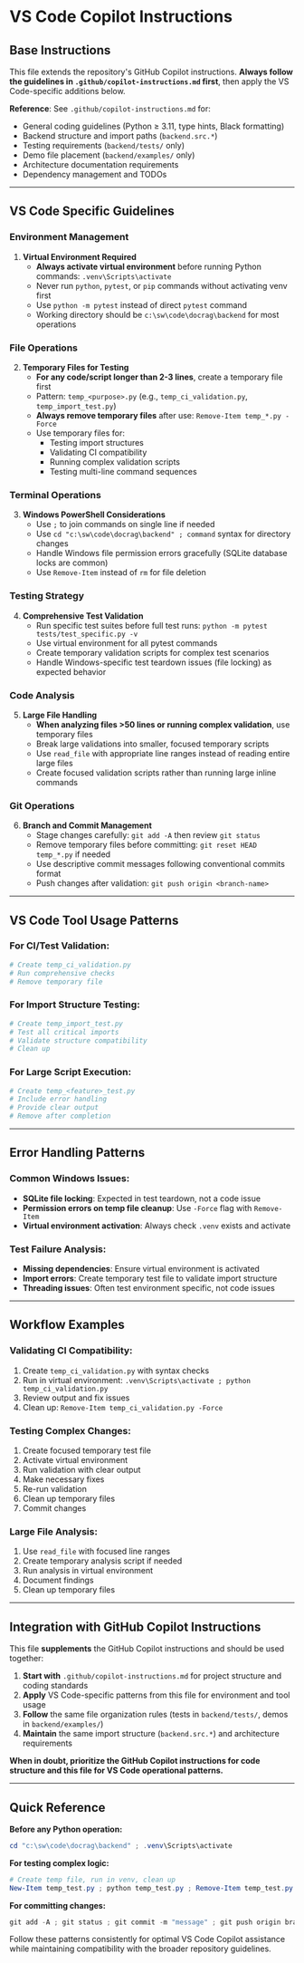 # VS Code Copilot Instructions

## Base Instructions
This file extends the repository's GitHub Copilot instructions. **Always follow the guidelines in `.github/copilot-instructions.md` first**, then apply the VS Code-specific additions below.

**Reference**: See `.github/copilot-instructions.md` for:
- General coding guidelines (Python ≥ 3.11, type hints, Black formatting)
- Backend structure and import paths (`backend.src.*`)
- Testing requirements (`backend/tests/` only)
- Demo file placement (`backend/examples/` only)
- Architecture documentation requirements
- Dependency management and TODOs

---

## VS Code Specific Guidelines

### **Environment Management**
1. **Virtual Environment Required**
   - **Always activate virtual environment** before running Python commands: `.venv\Scripts\activate`
   - Never run `python`, `pytest`, or `pip` commands without activating venv first
   - Use `python -m pytest` instead of direct `pytest` command
   - Working directory should be `c:\sw\code\docrag\backend` for most operations

### **File Operations**
2. **Temporary Files for Testing**
   - **For any code/script longer than 2-3 lines**, create a temporary file first
   - Pattern: `temp_<purpose>.py` (e.g., `temp_ci_validation.py`, `temp_import_test.py`)
   - **Always remove temporary files** after use: `Remove-Item temp_*.py -Force`
   - Use temporary files for:
     - Testing import structures
     - Validating CI compatibility
     - Running complex validation scripts
     - Testing multi-line command sequences

### **Terminal Operations**
3. **Windows PowerShell Considerations**
   - Use `;` to join commands on single line if needed
   - Use `cd "c:\sw\code\docrag\backend" ; command` syntax for directory changes
   - Handle Windows file permission errors gracefully (SQLite database locks are common)
   - Use `Remove-Item` instead of `rm` for file deletion

### **Testing Strategy**
4. **Comprehensive Test Validation**
   - Run specific test suites before full test runs: `python -m pytest tests/test_specific.py -v`
   - Use virtual environment for all pytest commands
   - Create temporary validation scripts for complex test scenarios
   - Handle Windows-specific test teardown issues (file locking) as expected behavior

### **Code Analysis**
5. **Large File Handling**
   - **When analyzing files >50 lines or running complex validation**, use temporary files
   - Break large validations into smaller, focused temporary scripts
   - Use `read_file` with appropriate line ranges instead of reading entire large files
   - Create focused validation scripts rather than running large inline commands

### **Git Operations**
6. **Branch and Commit Management**
   - Stage changes carefully: `git add -A` then review `git status`
   - Remove temporary files before committing: `git reset HEAD temp_*.py` if needed
   - Use descriptive commit messages following conventional commits format
   - Push changes after validation: `git push origin <branch-name>`

---

## VS Code Tool Usage Patterns

### **For CI/Test Validation:**
```python
# Create temp_ci_validation.py
# Run comprehensive checks
# Remove temporary file
```

### **For Import Structure Testing:**
```python
# Create temp_import_test.py
# Test all critical imports
# Validate structure compatibility
# Clean up
```

### **For Large Script Execution:**
```python
# Create temp_<feature>_test.py
# Include error handling
# Provide clear output
# Remove after completion
```

---

## Error Handling Patterns

### **Common Windows Issues:**
- **SQLite file locking**: Expected in test teardown, not a code issue
- **Permission errors on temp file cleanup**: Use `-Force` flag with `Remove-Item`
- **Virtual environment activation**: Always check `.venv` exists and activate

### **Test Failure Analysis:**
- **Missing dependencies**: Ensure virtual environment is activated
- **Import errors**: Create temporary test file to validate import structure
- **Threading issues**: Often test environment specific, not code issues

---

## Workflow Examples

### **Validating CI Compatibility:**
1. Create `temp_ci_validation.py` with syntax checks
2. Run in virtual environment: `.venv\Scripts\activate ; python temp_ci_validation.py`
3. Review output and fix issues
4. Clean up: `Remove-Item temp_ci_validation.py -Force`

### **Testing Complex Changes:**
1. Create focused temporary test file
2. Activate virtual environment
3. Run validation with clear output
4. Make necessary fixes
5. Re-run validation
6. Clean up temporary files
7. Commit changes

### **Large File Analysis:**
1. Use `read_file` with focused line ranges
2. Create temporary analysis script if needed
3. Run analysis in virtual environment
4. Document findings
5. Clean up temporary files

---

## Integration with GitHub Copilot Instructions

This file **supplements** the GitHub Copilot instructions and should be used together:

1. **Start with** `.github/copilot-instructions.md` for project structure and coding standards
2. **Apply** VS Code-specific patterns from this file for environment and tool usage
3. **Follow** the same file organization rules (tests in `backend/tests/`, demos in `backend/examples/`)
4. **Maintain** the same import structure (`backend.src.*`) and architecture requirements

**When in doubt, prioritize the GitHub Copilot instructions for code structure and this file for VS Code operational patterns.**

---

## Quick Reference

**Before any Python operation:**
```powershell
cd "c:\sw\code\docrag\backend" ; .venv\Scripts\activate
```

**For testing complex logic:**
```powershell
# Create temp file, run in venv, clean up
New-Item temp_test.py ; python temp_test.py ; Remove-Item temp_test.py -Force
```

**For committing changes:**
```powershell
git add -A ; git status ; git commit -m "message" ; git push origin branch-name
```

Follow these patterns consistently for optimal VS Code Copilot assistance while maintaining compatibility with the broader repository guidelines.
